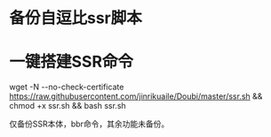 # 备份自逗比ssr脚本
# 一键搭建SSR命令 
wget -N --no-check-certificate https://raw.githubusercontent.com/jinrikuaile/Doubi/master/ssr.sh && chmod +x ssr.sh && bash ssr.sh




仅备份SSR本体，bbr命令，其余功能未备份。
